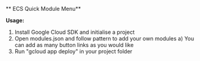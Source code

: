 ** ECS Quick Module Menu**

**Usage:**
1. Install Google Cloud SDK and initialise a project
2. Open modules.json and follow pattern to add your own modules
    a) You can add as many button links as you would like
3. Run "gcloud app deploy" in your project folder